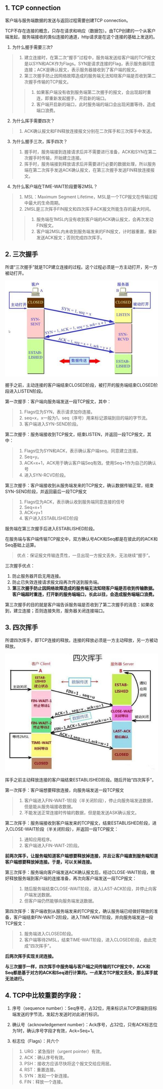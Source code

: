 ## 1. TCP connection

客户端与服务端数据的发送与返回过程需要创建TCP connection。

TCP不存在连接的概念，只存在请求和响应（数据包）。由TCP创建的一个从客户端发起，服务端接收的类似连接的通道，http请求是在这个连接的基础上发送的。

1. 为什么握手需要三次?
> 1. 建立连接时，在第二次“握手”过程中，服务端发送给客户端的TCP报文是以SYN和ACK作为Flags。SYN是请求连接的Flag，表示服务器同意连接；ACK是确认报文，表示服务器接收到了客户端的报文。
> 2. 第三次握手防止因网络故障造成的服务端无法知晓客户端是否收到第二次握手传输的TCP报文。<br>
> > 1. 如果客户端没有收到服务端第二次握手的报文，会出现超时重连，即重新发起握手，开启新的端口。<br>
> > 2. 客户端开启新的端口，此时服务端的端口会出现闲置等待，造成端口浪费。<br>

2. 为什么挥手需要四次？
> 1. ACK确认报文和FIN释放连接报文分别在二次挥手和三次挥手中发送。

3. 为什么握手三次，挥手四次？
> 1. 握手时，服务端接到连接请求后并不需要进行准备，ACK和SYN在第二次握手时传输，开始建立连接。
> 2. 挥手时，服务端接到释放请求后并需要进行必要的数据处理，所以服务端在第二次挥手发送ACK确认报文，在第三次握手发送FIN释放连接报文。

4. 为什么客户端在TIME-WAIT阶段要等2MSL？
> 1. MSL：Maximum Segment Lifetime，MSL是一个TCP报文在传输过程中最大的生命周期。
> 2. 2MSL是三次挥手FIN报文和四次挥手ACK报文所能生存的最大时间。<br>
> > 1. 服务端在1MSL内没有收到客户端的ACK确认报文，会再次发动FIN报文。
> > 2. 客户端2MSL内未收到服务端发来的FIN报文，计时器重置，重新发送ACK报文；否则完成四次挥手。

## 2. 三次握手

所谓“三次握手”就是TCP建立连接的过程。这个过程必须是一方主动打开，另一方被动打开。

![TCP三次握手1](img/TCP三次握手1.png)

握手之前，主动连接的客户端结束CLOSED阶段，被打开的服务端结束CLOSED阶段进入LISTEN阶段。

第一次握手：客户端向服务端发送一段TCP报文，其中：
> 1. Flags位为SYN，表示请求加你连接。
> 2. seq=x，x一般为1，seq（序号）用来标记源端到目的端的字节流。
> 3. 客户端进入SYN-SEND阶段。

第二次握手：服务端接收到TCP报文，结束LISTEN，并返回一段TCP报文，其中：
> 1. Flags位为SYN和ACK，表示确认客户端seq，同意建立连接。
> 2. Seq=y。
> 3. ACK=x+1，ACK用于确认客户端Seq有效。使用Seq+1作为自己的确认号
> 4. 进入SYN-RCVD阶段。

第三次握手：客户端接收到从服务端发来的TCP报文，确认数据传输正常，结束SYN-SEND阶段，并返回最后一段TCP报文
> 1. Flags位为ACK，表示确认收到服务端同意连接的信号
> 2. Seq=x+1
> 3. ACK=y+1
> 4. 客户进入ESTABLISHED阶段

服务端在第三次握手后进入ESTABLISHED阶段。

在服务端与客户端传输TCP报文中，双方确认号ACK和Seq都是在彼此的的ACK和Seq基础上运算。
> 优点：保证报文传输连贯性，一旦出现一方报文丢失，无法继续“握手”。

三次握手优点：
1. 防止服务器开启无用连接。
2. 防止已失效连接请求报文段再次传送到服务端。
3. **第三次握手防止因网络故障造成的服务端无法知晓客户端是否收到传输数据。客户端超时重连，打开新的服务端端口，长此以往，会造成服务端端口浪费。**

第三次握手的目的就是客户端告诉服务端是否收到了第二次握手的消息：如果收到，建立连接；否则连接失败，服务器关闭连接端口。

## 3. 四次挥手

所谓四次挥手，即TCP连接的释放。连接的释放必须是一方主动释放，另一方被动释放。

![TCP四次挥手示意图](img/TCP四次挥手1.png)

挥手之前主动释放连接的客户端结束ESTABLISHED阶段。随后开始“四次挥手”。

第一次挥手：客户端想要释放连接，向服务端发送一段TCP报文
> 1. 客户端进入FIN-WAIT-1阶段（半关闭阶段），停止向服务端发送数据，但是能从服务端接收数据。
> 2. 不能发送正常连接时传输的数据，但是能发送ASK确认报文。

第二次挥手：服务端接收到客户端发来的TCP报文，结束ESTABLISHED阶段，进入CLOSE-WAIT阶段（半关闭阶段），并返回一段TCP报文：
> 1. 通知应用程序。
> 2. 客户端进入FIN-WAIT-2阶段。

**前两次挥手，让服务端知道客户端想要释放掉连接，并且让客户端直到服务端知道客户端想要释放掉连接。于是，可以关掉连接。**

第三次挥手：服务端向客户端发送ACK确认报文后，经过CLOSE-WAIT阶段，做好释放服务端到客户端的连接准备，再次向客户端发送一段TCP报文：
> 1. 随后服务端结束CLOSE-WAIT阶段，进入LAST-ACK阶段，并停止向客户端发送数据。
> 2. 但客户端仍然能够向服务端发送数据。

第四次挥手：客户端收到从服务端发来的TCP报文，确认服务端已经做好释放的准备，客户端结束FIN-WAIT-2阶段，进入TIME-WAIT阶段，并向服务端发送一段TCP报文：
> 1. 服务端进入CLOSED阶段。
> 2. 客户端等待2MSL，结束TIME-WAIT阶段，进入CLOSED阶段，由此完成“四次挥手”。

**后两次挥手实现关闭连接。**

**与三次握手一样，四次挥手中服务端与客户端之间传输的TCP报文中，ACK和Seq都是基于对方的ACK和Seq进行计算的。一点某方TCP报文丢失，那么挥手就无法进行。**

## 4. TCP中比较重要的字段：

1. 序号（sequence number）：Seq序号，占32位，用来标识从TCP源端到目标端发送的字节流，发起方发送时对此进行标识。

2. 确认号（acknowledgement number）：Ack序号，占32位，只有ACK标志位为1时，确认序号字段才有效，Ack=Seq+1。

3. 标志位（Flags）：共六个
> 1. URG：紧急指针（urgent pointer）有效。
> 2. ACK：确认序号有效。
> 3. PSH：接收方应该尽快将这个报文交给应用层。
> 4. RST：重置连接。
> 5. SYN：发起一个新连接。
> 6. FIN：释放一个连接。
